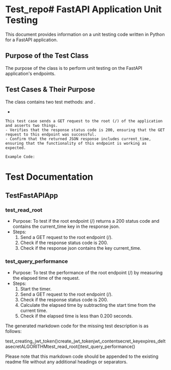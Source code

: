 # Test_repo# FastAPI Application Unit Testing

This document provides information on a unit testing code written in Python for a FastAPI application.

## Purpose of the Test Class

The purpose of the  class is to perform unit testing on the FastAPI application's endpoints.

## Test Cases & Their Purpose

The  class contains two test methods:  and .

-

    This test case sends a GET request to the root (/) of the application and asserts two things.
    - Verifies that the response status code is 200, ensuring that the GET request to this endpoint was successful.
    - Confirm that the returned JSON response includes current_time, ensuring that the functionality of this endpoint is working as expected.

    Example Code:

# Test Documentation

## TestFastAPIApp

### test_read_root
- Purpose: To test if the root endpoint (/) returns a 200 status code and contains the current_time key in the response json.
- Steps:
  1. Send a GET request to the root endpoint (/).
  2. Check if the response status code is 200.
  3. Check if the response json contains the key current_time.

### test_query_performance
- Purpose: To test the performance of the root endpoint (/) by measuring the elapsed time of the request.
- Steps:
  1. Start the timer.
  2. Send a GET request to the root endpoint (/).
  3. Check if the response status code is 200.
  4. Calculate the elapsed time by subtracting the start time from the current time.
  5. Check if the elapsed time is less than 0.200 seconds.

The generated markdown code for the missing test description is as follows:

test_creating_jwt_token()create_jwt_tokenjwt_contentsecret_keyexpires_deltasecretALGORITHMtest_read_root()test_query_performance()

Please note that this markdown code should be appended to the existing readme file without any additional headings or separators.
